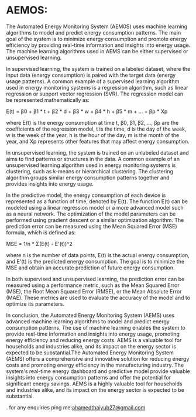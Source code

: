 # AEMOS:
The Automated Energy Monitoring System (AEM0S) uses machine learning algorithms to model and predict energy consumption patterns. The main goal of the system is to minimize energy consumption and promote energy efficiency by providing real-time information and insights into energy usage. The machine learning algorithms used in AEMS can be either supervised or unsupervised learning.

In supervised learning, the system is trained on a labeled dataset, where the input data (energy consumption) is paired with the target data (energy usage patterns). A common example of a supervised learning algorithm used in energy monitoring systems is a regression algorithm, such as linear regression or support vector regression (SVR). The regression model can be represented mathematically as:

E(t) = β0 + β1 * t + β2 * d + β3 * w + β4 * h + β5 * m + ... + βp * Xp

where E(t) is the energy consumption at time t, β0, β1, β2, ..., βp are the coefficients of the regression model, t is the time, d is the day of the week, w is the week of the year, h is the hour of the day, m is the month of the year, and Xp represents other features that may affect energy consumption.

In unsupervised learning, the system is trained on an unlabeled dataset and aims to find patterns or structures in the data. A common example of an unsupervised learning algorithm used in energy monitoring systems is clustering, such as k-means or hierarchical clustering. The clustering algorithm groups similar energy consumption patterns together and provides insights into energy usage.


In the predictive model, the energy consumption of each device is represented as a function of time, denoted by E(t). The function E(t) can be modeled using a linear regression model or a more advanced model such as a neural network. The optimization of the model parameters can be performed using gradient descent or a similar optimization algorithm. The prediction error can be measured using the Mean Squared Error (MSE) formula, which is defined as:

MSE = 1/n * Σ(E(t) - E'(t))^2

where n is the number of data points, E(t) is the actual energy consumption, and E'(t) is the predicted energy consumption. The goal is to minimize the MSE and obtain an accurate prediction of future energy consumption.





In both supervised and unsupervised learning, the prediction error can be measured using a performance metric, such as the Mean Squared Error (MSE), the Root Mean Squared Error (RMSE), or the Mean Absolute Error (MAE). These metrics are used to evaluate the accuracy of the model and to optimize its parameters.

In conclusion, the Automated Energy Monitoring System (AEMS) uses advanced machine learning algorithms to model and predict energy consumption patterns. The use of machine learning enables the system to provide real-time information and insights into energy usage, promoting energy efficiency and reducing energy costs. AEMS is a valuable tool for households and industries alike, and its impact on the energy sector is expected to be substantial.The Automated Energy Monitoring System (AEMS) offers a comprehensive and innovative solution for reducing energy costs and promoting energy efficiency in the manufacturing industry. The system's real-time energy dashboard and predictive model provide valuable insights into energy consumption patterns and offer the potential for significant energy savings. AEMS is a highly valuable tool for households and industries alike, and its impact on the energy sector is expected to be substantial.

.
for any enquiries ping me:ahamedthaiyub27@gmail.com







